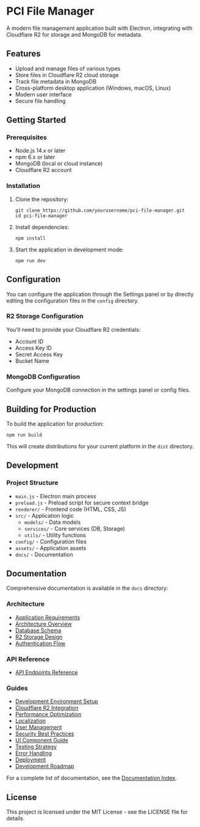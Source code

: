# PCI File Manager

A modern file management application built with Electron, integrating with Cloudflare R2 for storage and MongoDB for metadata.

## Features

- Upload and manage files of various types
- Store files in Cloudflare R2 cloud storage
- Track file metadata in MongoDB
- Cross-platform desktop application (Windows, macOS, Linux)
- Modern user interface
- Secure file handling

## Getting Started

### Prerequisites

- Node.js 14.x or later
- npm 6.x or later
- MongoDB (local or cloud instance)
- Cloudflare R2 account

### Installation

1. Clone the repository:
   ```
   git clone https://github.com/yourusername/pci-file-manager.git
   cd pci-file-manager
   ```

2. Install dependencies:
   ```
   npm install
   ```

3. Start the application in development mode:
   ```
   npm run dev
   ```

## Configuration

You can configure the application through the Settings panel or by directly editing the configuration files in the `config` directory.

### R2 Storage Configuration

You'll need to provide your Cloudflare R2 credentials:
- Account ID
- Access Key ID
- Secret Access Key
- Bucket Name

### MongoDB Configuration

Configure your MongoDB connection in the settings panel or config files.

## Building for Production

To build the application for production:

```
npm run build
```

This will create distributions for your current platform in the `dist` directory.

## Development

### Project Structure

- `main.js` - Electron main process
- `preload.js` - Preload script for secure context bridge
- `renderer/` - Frontend code (HTML, CSS, JS)
- `src/` - Application logic
  - `models/` - Data models
  - `services/` - Core services (DB, Storage)
  - `utils/` - Utility functions
- `config/` - Configuration files
- `assets/` - Application assets
- `docs/` - Documentation

## Documentation

Comprehensive documentation is available in the `docs` directory:

### Architecture
- [Application Requirements](docs/architecture/requirements.md)
- [Architecture Overview](docs/architecture/overview.md)
- [Database Schema](docs/architecture/database-schema.md)
- [R2 Storage Design](docs/architecture/r2-storage-design.md)
- [Authentication Flow](docs/architecture/authentication-flow.md)

### API Reference
- [API Endpoints Reference](docs/api/endpoints-reference.md)

### Guides
- [Development Environment Setup](docs/guides/development-environment-setup.md)
- [Cloudflare R2 Integration](docs/guides/cloudflare-r2-integration-guide.md)
- [Performance Optimization](docs/guides/performance-optimization-guide.md)
- [Localization](docs/guides/localization-guide.md)
- [User Management](docs/guides/user-management-guide.md)
- [Security Best Practices](docs/guides/security-best-practices-guide.md)
- [UI Component Guide](docs/guides/ui-component-guide.md)
- [Testing Strategy](docs/guides/testing-strategy.md)
- [Error Handling](docs/guides/error-handling-guide.md)
- [Deployment](docs/guides/deployment-guide.md)
- [Development Roadmap](docs/guides/development-roadmap.md)

For a complete list of documentation, see the [Documentation Index](docs/README.md).

## License

This project is licensed under the MIT License - see the LICENSE file for details. 